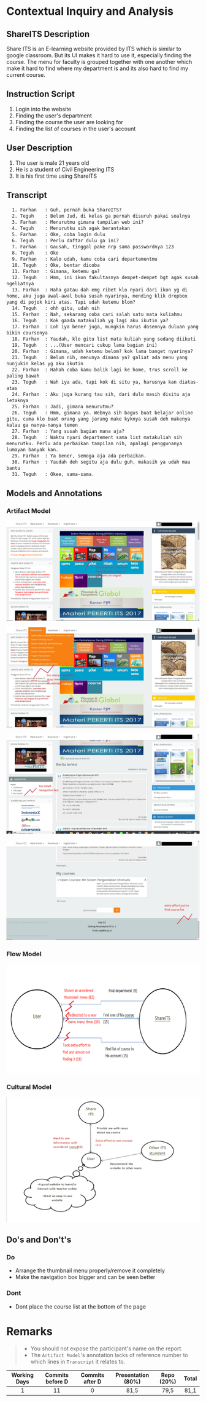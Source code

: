 # Contextual Inquiry and Analysis
## ShareITS Description
Share ITS is an E-learning website provided by ITS which is similar to google classroom. But its UI makes it hard to use it, especially finding the course. The menu for faculty is grouped together with one another which make it hard to find where my department is and its also hard to find my current course. 
## Instruction Script
1. Login into the website
2. Finding the user's department
3. Finding the course the user are looking for
4. Finding the list of courses in the user's account
## User Description
1. The user is male 21 years old
2. He is a student of Civil Engineering ITS
3. It is his first time using ShareITS
## Transcript
```
  1. Farhan   : Guh, pernah buka ShareITS?
  2. Teguh    : Belum Jud, di kelas ga pernah disuruh pakai soalnya
  3. Farhan   : Menurutmu gimana tampilan web ini?
  4. Teguh    : Menurutku sih agak berantakan
  5. Farhan   : Oke, coba login dulu
  6. Teguh    : Perlu daftar dulu ga ini?
  7. Farhan   : Gausah, tinggal pake nrp sama passwordnya 123
  8. Teguh    : Oke
  9. Farhan   : Kalo udah, kamu coba cari departementmu
  10. Teguh   : Oke, bentar dicoba
  11. Farhan  : Gimana, ketemu ga?
  12. Teguh   : Hmm, ini ikon fakultasnya dempet-dempet bgt agak susah ngeliatnya 
  13. Farhan  : Haha gatau dah emg ribet klo nyari dari ikon yg di home, aku juga awal-awal buka susah nyarinya, mending klik dropbox yang di pojok kiri atas. Tapi udah ketemu blom?
  14. Teguh   : ohh gitu, udah nih
  15. Farhan  : Nah, sekarang coba cari salah satu mata kuliahmu
  16. Teguh   : Kok gaada matakuliah yg lagi aku ikutin ya?
  17. Farhan  : Loh iya bener juga, mungkin harus dosennya duluan yang bikin coursenya
  18. Farhan  : Yaudah, klo gitu list mata kuliah yang sedang diikuti
  19. Teguh   : ...(User mencari cukup lama bagian ini)
  20. Farhan  : Gimana, udah ketemu belom? kok lama banget nyarinya?
  21. Teguh   : Belum nih, menunya dimana ya? galiat ada menu yang nunjukin kelas yg aku ikutin
  22. Farhan  : Hahah coba kamu balik lagi ke home, trus scroll ke paling bawah
  23. Teguh   : Wah iya ada, tapi kok di situ ya, harusnya kan diatas-atas
  24. Farhan  : Aku juga kurang tau sih, dari dulu masih disitu aja letaknya
  25. Farhan  : Jadi, gimana menurutmu?
  26. Teguh   : Hmm, gimana ya. Webnya sih bagus buat belajar online gitu, cuma klo buat orang yang jarang make kyknya susah deh makenya kalau ga nanya-nanya temen
  27. Farhan  : Yang susah bagian mana aja?
  28. Teguh   : Waktu nyari departement sama list matakuliah sih menurutku. Perlu ada perbaikan tampilan nih, apalagi penggunanya lumayan banyak kan.
  29. Farhan  : Ya bener, semoga aja ada perbaikan.
  30. Farhan  : Yaudah deh segitu aja dulu guh, makasih ya udah mau bantu 
  31. Teguh   : Okee, sama-sama.
```
## Models and Annotations
### Artifact Model
![Artifact Model and Annotation](https://github.com/hci-a-if-its-2019/assignment-1-trus25/blob/master/Src/thumbnail.jpg)

![Artifact Model and Annotation](https://github.com/hci-a-if-its-2019/assignment-1-trus25/blob/master/Src/dropmenu.jpg)

![Artifact Model and Annotation](https://github.com/hci-a-if-its-2019/assignment-1-trus25/blob/master/Src/navigation.jpg)

![Artifact Model and Annotation](https://github.com/hci-a-if-its-2019/assignment-1-trus25/blob/master/Src/courselist.jpg)
### Flow Model
![Flow Model and Annotation](https://github.com/hci-a-if-its-2019/assignment-1-trus25/blob/master/Src/FlowModel.png)
### Cultural Model
![Cultural Model and Annotation](https://github.com/hci-a-if-its-2019/assignment-1-trus25/blob/master/Src/Cultural%20Flow.jpg)
## Do's and Don't's
### Do
- Arrange the thumbnail menu properly/remove it completely
- Make the navigation box bigger and can be seen better
### Dont
- Dont place the course list at the bottom of the page

# Remarks
> * You should not expose the participant's name on the report.
> * The `Artifact Model`'s annotation lacks of reference number to which lines in `Transcript` it relates to.


| Working Days | Commits before D | Commits after D | Presentation (80%) | Repo (20%) | Total |
|:------------:|:----------------:|:---------------:|:------------------:|:----------:|:-----:|
| 1            | 11               | 0               | 81,5               | 79,5       | 81,1  |
